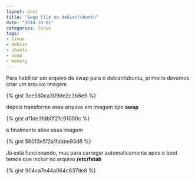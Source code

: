 ```yaml
---
layout: post
title: "Swap file no debian/ubuntu"
date: "2014-10-01"
categories: linux
tags:
- linux
- debian
- ubuntu
- swap
- memory
---
```


Para habilitar um arquivo de swap para o debian/ubuntu, primeiro devemos criar um arquivo imagem

{% gist 3ce560ca309de2c3b8e9 %}

depois transforme esse arquivo em imagem tipo **swap**

{% gist df1de3fdb0f21c91000c %}

e finalmente ative essa imagem

{% gist 560f3e5f2a1fabbe93d8 %}

Já está funcionando, mas para carregar automaticamente apos o boot temos que incluir no arquivo **/etc/fstab**

{% gist 904ca7e44a064c837de8 %}
